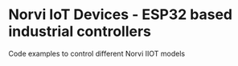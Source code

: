 # Norvi IoT Devices - ESP32 based industrial controllers
Code examples to control different Norvi IIOT models 
